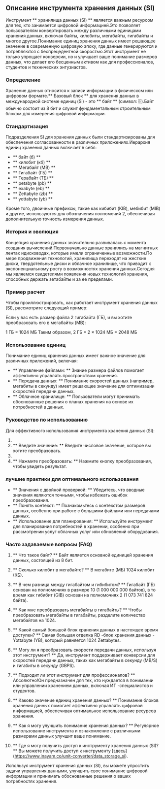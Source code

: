 ## Описание инструмента хранения данных (SI)

Инструмент ** хранилища данных (SI) ** является важным ресурсом для тех, кто занимается цифровой информацией.Это позволяет пользователям конвертировать между различными единицами хранения данных, включая байты, килобиты, мегабайты, гигабайты и многое другое.Понимание единиц хранения данных имеет решающее значение в современную цифровую эпоху, где данные генерируются и потребляются с беспрецедентной скоростью.Этот инструмент не только упрощает конверсии, но и улучшает ваше понимание размеров данных, что делает его бесценным активом как для профессионалов, студентов и технических энтузиастов.

### Определение

Хранение данных относится к записи информации в физическом или цифровом формате.** Базовый блок ** для хранения данных в международной системе единиц (Si) - это ** байт ** (символ: 🗄).Байт обычно состоит из 8 бит и служит фундаментальным строительным блоком для измерения цифровой информации.

### Стандартизация

Подразделения SI для хранения данных были стандартизированы для обеспечения согласованности в различных приложениях.Иерархия единиц хранения данных включает в себя:

- ** байт (б) **
- ** килобит (кб) **
- ** Мегабайт (MB) **
- ** Гигабайт (ГБ) **
- ** Терабайт (ТБ) **
- ** petabyte (pb) **
- ** exabyte (eb) **
- ** Zettabyte (zb) **
- ** yottabyte (yb) **

Кроме того, двоичные префиксы, такие как кибибит (KIB), мебибит (MIB) и другие, используются для обозначения полномочий 2, обеспечивая дополнительную точность измерения данных.

### История и эволюция

Концепция хранения данных значительно развивалась с момента создания вычислений.Первоначально данные хранились на магнитных лентах и ​​дисководах, которые имели ограниченные возможности.По мере продвижения технологий, хранилища переходят на жесткие диски, твердотельные диски и облачное хранилище, что приводит к экспоненциальному росту в возможностях хранения данных.Сегодня мы являемся свидетелями появления новых технологий хранения, способных держать зетабайты и за ее пределами.

### Пример расчет

Чтобы проиллюстрировать, как работает инструмент хранения данных (SI), рассмотрите следующий пример:

Если у вас есть размер файла 2 гигабайта (ГБ), и вы хотите преобразовать его в мегабайты (MB):

1 ГБ = 1024 МБ
Таким образом, 2 ГБ = 2 × 1024 МБ = 2048 МБ

### Использование единиц

Понимание единиц хранения данных имеет важное значение для различных приложений, включая:

- ** Управление файлами: ** Знание размера файлов помогает эффективно управлять пространством хранения.
- ** Передача данных: ** Понимание скоростей данных (например, мегабиты в секунду) имеет решающее значение для оптимизации скоростей передачи данных.
- ** Облачное хранилище: ** Пользователи могут принимать обоснованные решения о планах хранения на основе их потребностей в данных.

### Руководство по использованию

Для эффективного использования инструмента хранения данных (SI):

1.
2. ** Введите значение: ** Введите числовое значение, которое вы хотите преобразовать.
3.
4. ** Нажмите преобразовать: ** Нажмите кнопку преобразования, чтобы увидеть результат.

### лучшие практики для оптимального использования

- ** Значения с двойной проверкой: ** Убедитесь, что вводные значения являются точными, чтобы избежать ошибок преобразования.
- ** Понять контекст: ** Познакомьтесь с контекстом размеров данных, особенно при работе с большими файлами или передачами данных.
- ** Использование для планирования: ** Используйте инструмент для планирования потребностей в хранении, особенно при рассмотрении услуг облачных услуг или обновлений оборудования.

### Часто задаваемые вопросы (FAQ)

1. ** Что такое байт? **
Байт является основной единицей хранения данных, состоящей из 8 бит.

2. ** Сколько килобит в мегабайте? **
В мегабите (МБ) 1024 килобит (КБ).

3. ** В чем разница между гигабайтом и гибибитом? **
Гигабайт (ГБ) основан на полномочиях в размере 10 (1 000 000 000 байтов), в то время как гибибит (GIB) основан на полномочиях 2 (1 073 741 824 байта).

4. ** Как мне преобразовать мегабайты в гигабайты? **
Чтобы преобразовать мегабайты в гигабайты, разделите количество мегабайтов на 1024.

5. ** Какой самый большой блок хранения данных в настоящее время доступен? **
Самая большая отделка RD -блок хранения данных - Yottabyte (YB), который равняется 1024 Zettabytes.

6. ** Могу ли я преобразовать скорости передачи данных, используя этот инструмент? **
Да, инструмент поддерживает конверсии для скоростей передачи данных, таких как мегабайты в секунду (MB/S) и гигабиты в секунду (GBPS).

7. ** Подходит ли этот инструмент для профессионалов? **
Абсолютно!Он предназначен для тех, кто нуждается в понимании или управлении хранением данных, включая ИТ -специалистов и студентов.

8. ** Каково значение единиц хранения данных? **
Понимание блоков хранения данных помогает эффективно управлять цифровой информацией, обеспечивая оптимальное использование ресурсов хранения.

9. ** Как я могу улучшить понимание хранения данных? **
Регулярное использование инструмента и ознакомление с различными размерами данных улучшит ваше понимание.

10. ** Где я могу получить доступ к инструменту хранения данных (SI)? **
Вы можете получить доступ к инструменту [здесь] (https://www.inayam.co/unit-converter/data_storage_si).

Используя инструмент хранения данных (SI), вы можете упростить задачи управления данными, улучшить свое понимание цифровой информации и принимать обоснованные решения о ваших потребностях хранения.